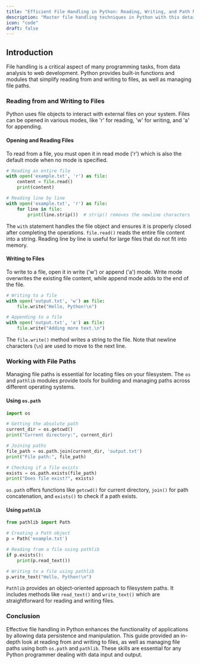 ```yaml
---
title: "Efficient File Handling in Python: Reading, Writing, and Path Management"
description: "Master file handling techniques in Python with this detailed guide. Learn how to read from and write to files effectively and manage file paths to handle data smoothly in your applications."
icon: "code"
draft: false
---
```


## Introduction

File handling is a critical aspect of many programming tasks, from data analysis to web development. Python provides built-in functions and modules that simplify reading from and writing to files, as well as managing file paths.

### Reading from and Writing to Files

Python uses file objects to interact with external files on your system. Files can be opened in various modes, like 'r' for reading, 'w' for writing, and 'a' for appending.

#### Opening and Reading Files
To read from a file, you must open it in read mode ('r') which is also the default mode when no mode is specified.

```python
# Reading an entire file
with open('example.txt', 'r') as file:
    content = file.read()
    print(content)

# Reading line by line
with open('example.txt', 'r') as file:
    for line in file:
        print(line.strip())  # strip() removes the newline characters
```
The `with` statement handles the file object and ensures it is properly closed after completing the operations. `file.read()` reads the entire file content into a string. Reading line by line is useful for large files that do not fit into memory.

#### Writing to Files
To write to a file, open it in write ('w') or append ('a') mode. Write mode overwrites the existing file content, while append mode adds to the end of the file.

```python
# Writing to a file
with open('output.txt', 'w') as file:
    file.write("Hello, Python!\n")

# Appending to a file
with open('output.txt', 'a') as file:
    file.write("Adding more text.\n")
```
The `file.write()` method writes a string to the file. Note that newline characters (`\n`) are used to move to the next line.

### Working with File Paths

Managing file paths is essential for locating files on your filesystem. The `os` and `pathlib` modules provide tools for building and managing paths across different operating systems.

#### Using `os.path`
```python
import os

# Getting the absolute path
current_dir = os.getcwd()
print("Current directory:", current_dir)

# Joining paths
file_path = os.path.join(current_dir, 'output.txt')
print("File path:", file_path)

# Checking if a file exists
exists = os.path.exists(file_path)
print("Does file exist?", exists)
```
`os.path` offers functions like `getcwd()` for current directory, `join()` for path concatenation, and `exists()` to check if a path exists.

#### Using `pathlib`
```python
from pathlib import Path

# Creating a Path object
p = Path('example.txt')

# Reading from a file using pathlib
if p.exists():
    print(p.read_text())

# Writing to a file using pathlib
p.write_text("Hello, Python!\n")
```
`Pathlib` provides an object-oriented approach to filesystem paths. It includes methods like `read_text()` and `write_text()` which are straightforward for reading and writing files.

### Conclusion

Effective file handling in Python enhances the functionality of applications by allowing data persistence and manipulation. This guide provided an in-depth look at reading from and writing to files, as well as managing file paths using both `os.path` and `pathlib`. These skills are essential for any Python programmer dealing with data input and output.